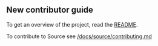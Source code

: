 ## New contributor guide
To get an overview of the project, read the [README](README.md).

To contribute to Source see [/docs/source/contributing.md](/docs/source/contributing.md)
